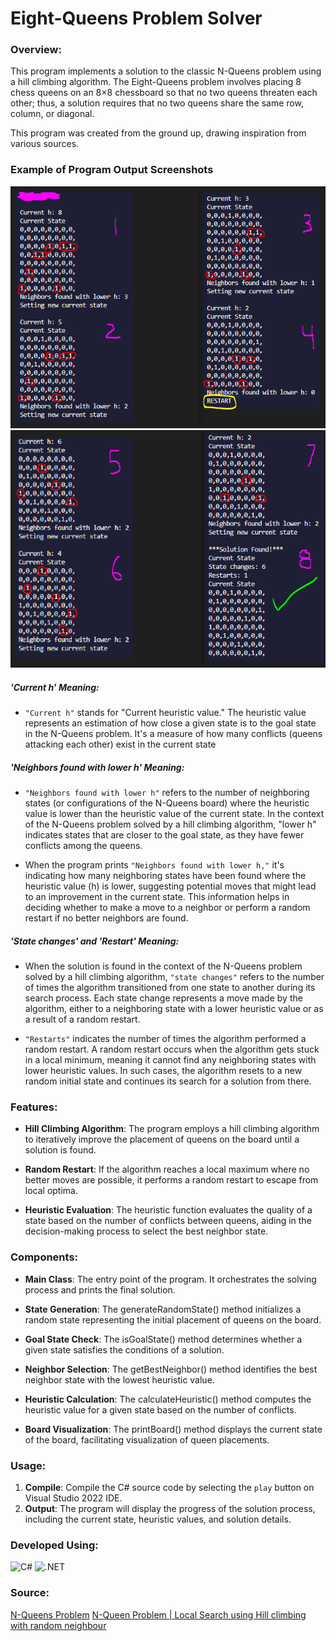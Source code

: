 # Eight-Queens Problem Solver

### Overview:

This program implements a solution to the classic N-Queens problem using a hill climbing algorithm. The Eight-Queens problem involves placing 8 chess queens on an 8×8 chessboard so that no two queens threaten each other; thus, a solution requires that no two queens share the same row, column, or diagonal.

This program was created from the ground up, drawing inspiration from various sources.

### Example of Program Output Screenshots

![Examples Of Program](/imgs/img_1a.PNG)
![Examples Of Program](/imgs/img_1b.PNG)

##### 'Current h' Meaning:

- `"Current h"` stands for "Current heuristic value." The heuristic value represents an estimation of how close a given state is to the goal state in the N-Queens problem. It's a measure of how many conflicts (queens attacking each other) exist in the current state

##### 'Neighbors found with lower h' Meaning:

- `"Neighbors found with lower h"` refers to the number of neighboring states (or configurations of the N-Queens board) where the heuristic value is lower than the heuristic value of the current state. In the context of the N-Queens problem solved by a hill climbing algorithm, "lower h" indicates states that are closer to the goal state, as they have fewer conflicts among the queens.

- When the program prints `"Neighbors found with lower h,"` it's indicating how many neighboring states have been found where the heuristic value (h) is lower, suggesting potential moves that might lead to an improvement in the current state. This information helps in deciding whether to make a move to a neighbor or perform a random restart if no better neighbors are found.

##### 'State changes' and 'Restart' Meaning:

- When the solution is found in the context of the N-Queens problem solved by a hill climbing algorithm, `"state changes"` refers to the number of times the algorithm transitioned from one state to another during its search process. Each state change represents a move made by the algorithm, either to a neighboring state with a lower heuristic value or as a result of a random restart.

- `"Restarts"` indicates the number of times the algorithm performed a random restart. A random restart occurs when the algorithm gets stuck in a local minimum, meaning it cannot find any neighboring states with lower heuristic values. In such cases, the algorithm resets to a new random initial state and continues its search for a solution from there.

### Features:

- **Hill Climbing Algorithm**: The program employs a hill climbing algorithm to iteratively improve the placement of queens on the board until a solution is found.

- **Random Restart**: If the algorithm reaches a local maximum where no better moves are possible, it performs a random restart to escape from local optima.

- **Heuristic Evaluation**: The heuristic function evaluates the quality of a state based on the number of conflicts between queens, aiding in the decision-making process to select the best neighbor state.

### Components:

- **Main Class**: The entry point of the program. It orchestrates the solving process and prints the final solution.

- **State Generation**: The generateRandomState() method initializes a random state representing the initial placement of queens on the board.

- **Goal State Check**: The isGoalState() method determines whether a given state satisfies the conditions of a solution.

- **Neighbor Selection**: The getBestNeighbor() method identifies the best neighbor state with the lowest heuristic value.

- **Heuristic Calculation**: The calculateHeuristic() method computes the heuristic value for a given state based on the number of conflicts.

- **Board Visualization**: The printBoard() method displays the current state of the board, facilitating visualization of queen placements.

### Usage:

1. **Compile**: Compile the C# source code by selecting the `play` button on Visual Studio 2022 IDE.
2. **Output**: The program will display the progress of the solution process, including the current state, heuristic values, and solution details.

### Developed Using:

![C#](https://img.shields.io/badge/C%23-239120?style=for-the-badge&logo=c-sharp&logoColor=white)
![.NET](https://img.shields.io/badge/.NET-512BD4?style=for-the-badge&logoColor=white)

### Source:

[N-Queens Problem](https://rosettacode.org/wiki/N-queens_problem#Java)
[N-Queen Problem | Local Search using Hill climbing with random neighbour](https://www.geeksforgeeks.org/n-queen-problem-local-search-using-hill-climbing-with-random-neighbour/#)
